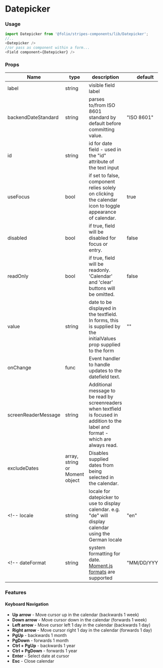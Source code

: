 # Datepicker
### Usage

```js
import Datepicker from '@folio/stripes-components/lib/Datepicker';
//..
<Datepicker />
//or pass as component within a form...
<Field component={Datepicker} />
```

### Props
Name | type | description | default | required
--- | --- | --- | --- | ---
label | string | visible field label | | false
backendDateStandard | string | parses to/from ISO 8601 standard by default before committing value. | "ISO 8601" | false
id | string | id for date field - used in the "id" attribute of the text input | | false
useFocus | bool | if set to false, component relies solely on clicking the calendar icon to toggle appearance of calendar. | true | false
disabled | bool | if true, field will be disabled for focus or entry. | false | false
readOnly | bool | if true, field will be readonly. 'Calendar' and 'clear' buttons will be omitted. | false | false
value | string | date to be displayed in the textfield. In forms, this is supplied by the initialValues prop supplied to the form | "" | false
onChange | func | Event handler to handle updates to the datefield text. | | false
screenReaderMessage | string | Additional message to be read by screenreaders when textfield is focused in addition to the label and format - which are always read. | | false
excludeDates | array, string or Moment object | Disables supplied dates from being selected in the calendar. | | false
<!-- locale | string | locale for datepicker to use to display calendar. e.g. "de" will display calendar using the German locale | "en" | false -->
<!-- dateFormat | string | system formatting for date. [Moment.js formats](https://momentjs.com/docs/#/displaying/format/) are supported | "MM/DD/YYYY" | false-->


### Features
#### Keyboard Navigation
* **Up arrow** - Move cursor up in the calendar (backwards 1 week)
* **Down arrow** - Move cursor down in the calendar (forwards 1 week)
* **Left arrow** - Move cursor left 1 day in the calendar (backwards 1 day)
* **Right arrow** - Move cursor right 1 day in the calendar (forwards 1 day)
* **PgUp** - backwards 1 month
* **PgDown** - forwards 1 month
* **Ctrl + PgUp** - backwards 1 year
* **Ctrl + PgDown** - forwards 1 year
* **Enter** - Select date at cursor
* **Esc** - Close calendar
